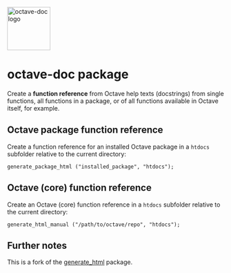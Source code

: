 <img alt="octave-doc logo" width="100"
     src="https://raw.githubusercontent.com/gnu-octave/pkg-octave-doc/main/doc/icon.png">

# octave-doc package

Create a **function reference** from Octave help texts (docstrings)
from single functions, all functions in a package,
or of all functions available in Octave itself, for example.


## Octave package function reference

Create a function reference for an installed Octave package in a `htdocs`
subfolder relative to the current directory:

```
generate_package_html ("installed_package", "htdocs");
```


## Octave (core) function reference

Create an Octave (core) function reference in a `htdocs` subfolder relative to
the current directory:

```
generate_html_manual ("/path/to/octave/repo", "htdocs");
```


## Further notes

This is a fork of the
[generate_html](https://packages.octave.org/generate_html) package.
